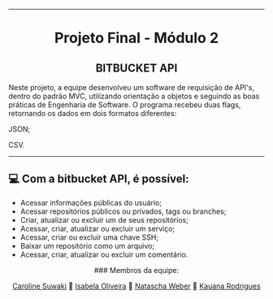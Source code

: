 ---

<div align="center">
 
 # Projeto Final - Módulo 2

## BITBUCKET  API
 </div>


Neste projeto, a equipe desenvolveu um software de requisição de API's, dentro do padrão MVC, utilizando orientação a objetos e seguindo as boas práticas de Engenharia de Software. O programa recebeu duas flags, retornando os dados em dois formatos diferentes:

JSON;


CSV.  


----

## 💻 Com a bitbucket API, é possível: 
- Acessar informações públicas do usuário;
- Acessar repositórios públicos ou privados, tags ou branches;
- Criar, atualizar ou excluir um de seus repositórios;
- Acessar, criar, atualizar ou excluir um serviço;
- Acessar, criar ou excluir uma chave SSH;
-   Baixar um repositório como um arquivo;
- Acessar, criar, atualizar ou excluir um comentário.



<div align="center">
### Membros da equipe:  


[Caroline Suwaki](https://github.com/csuwaki/)  👥 [Isabela Oliveira](https://github.com/isaolivlima) 👥 [Natascha Weber](https://github.com/natfontanesi) 👥 [Kauana Rodrigues](https://github.com/kku2020)  
 </div>
